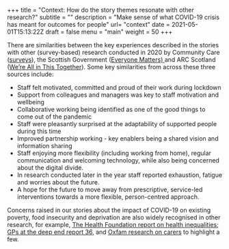 +++
title = "Context: How do the story themes resonate with other research?"
subtitle = ""
description = "Make sense of what COVID-19 crisis has meant for outcomes for people"
url= "context"
date = 2021-05-01T15:13:22Z
draft = false
menu = "main"
weight = 50
+++

There are similarities between the key experiences described in the stories with other (survey-based) research conducted in 2020 by Community Care ([surveys](https://www.communitycare.co.uk/2020/05/28/social-workers-say-coronavirus-negatively-affected-services-people-they-support/)), the Scottish Government ([Everyone Matters) ](https://www.imatter.scot/media/1947/everyone-matters-pulse-survey-national-report-2020-final-version.pdf)and ARC Scotland ([We’re All in This Together](https://arcscotland.org.uk/wp-content/uploads/Were-all-in-this-together-The-impact-of-Covid-19-on-the-future-of-social-care.pdf)). Some key similarities from across these three sources include:

* Staff felt motivated, committed and proud of their work during lockdown
* Support from colleagues and managers was key to staff motivation and wellbeing
* Collaborative working being identified as one of the good things to come out of the pandemic
* Staff were pleasantly surprised at the adaptability of supported people during this time
* Improved partnership working - key enablers being a shared vision and information sharing
* Staff enjoying more flexibility (including working from home), regular communication and welcoming technology, while also being concerned about the digital divide.
* In research conducted later in the year staff reported exhaustion, fatigue and worries about the future.
* A hope for the future to move away from prescriptive, service-led interventions towards a more flexible, person-centred approach.

Concerns raised in our stories about the impact of COVID-19 on existing poverty, food insecurity and deprivation are also widely recognised in other research, for example, [The Health Foundation report on health inequalities](https://www.health.org.uk/publications/long-reads/will-covid-19-be-a-watershed-moment-for-health-inequalities); [GPs at the deep end report 36](https://www.gla.ac.uk/media/Media_728030_smxx.pdf), and [Oxfam research on carers](https://policy-practice.oxfam.org/resources/care-poverty-and-coronavirus-across-britain-620980/) to highlight a few.

